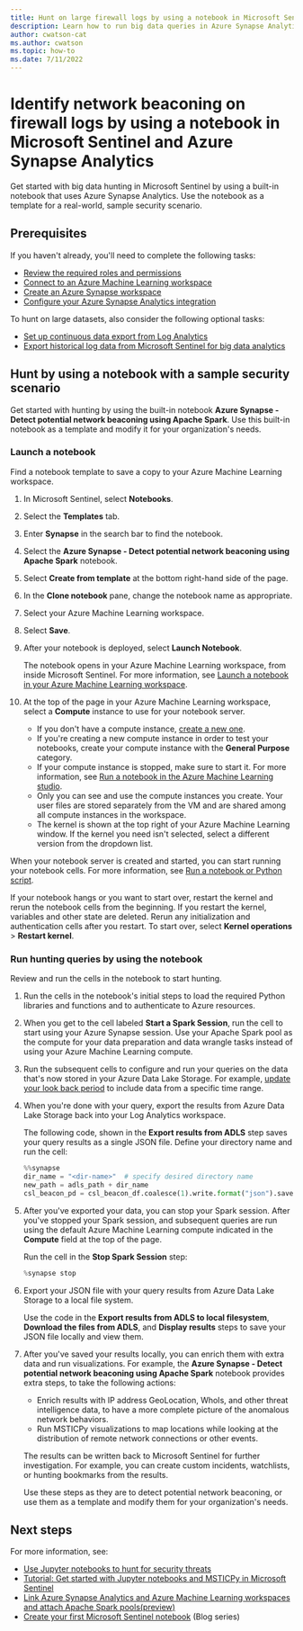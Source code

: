 ```yaml
---
title: Hunt on large firewall logs by using a notebook in Microsoft Sentinel and Azure Synapse Analytics
description: Learn how to run big data queries in Azure Synapse Analytics with a sample notebook in Microsoft Sentinel.
author: cwatson-cat
ms.author: cwatson
ms.topic: how-to
ms.date: 7/11/2022
---
```


# Identify network beaconing on firewall logs by using a notebook in Microsoft Sentinel and Azure Synapse Analytics

Get started with big data hunting in Microsoft Sentinel by using a built-in notebook that uses Azure Synapse Analytics. Use the notebook as a template for a real-world, sample security scenario.

## Prerequisites

If you haven't already, you'll need to complete the following tasks:

- [Review the required roles and permissions](notebooks-with-synapse.md#prerequisites)
- [Connect to an Azure Machine Learning workspace](notebooks-with-synapse.md#connect-to-an-azure-machine-learning-workspace)
- [Create an Azure Synapse workspace](notebooks-with-synapse.md#create-an-azure-synapse-workspace)
- [Configure your Azure Synapse Analytics integration](notebooks-with-synapse.md#configure-your-azure-synapse-analytics-integration)

To hunt on large datasets, also consider the following optional tasks:

- [Set up continuous data export from Log Analytics](../azure-monitor/logs/logs-data-export.md)
- [Export historical log data from Microsoft Sentinel for big data analytics](notebooks-with-synapse-export-data.md)

## Hunt by using a notebook with a sample security scenario

Get started with hunting by using the built-in notebook **Azure Synapse - Detect potential network beaconing using Apache Spark**. Use this built-in notebook as a template and modify it for your organization's needs.

### Launch a notebook

Find a notebook template to save a copy to your Azure Machine Learning workspace.

1. In Microsoft Sentinel, select **Notebooks**.
1. Select the **Templates** tab.
1. Enter **Synapse** in the search bar to find the notebook.
1. Select the **Azure Synapse - Detect potential network beaconing using Apache Spark** notebook.
1. Select **Create from template** at the bottom right-hand side of the page.
1. In the **Clone notebook** pane, change the notebook name as appropriate.
1. Select your Azure Machine Learning workspace.
1. Select **Save**.
1. After your notebook is deployed, select **Launch Notebook**.

    The notebook opens in your Azure Machine Learning workspace, from inside Microsoft Sentinel. For more information, see [Launch a notebook in your Azure Machine Learning workspace](notebooks-hunt.md#launch-a-notebook-in-your-azure-ml-workspace).

1. At the top of the page in your Azure Machine Learning workspace, select a **Compute** instance to use for your notebook server.

    - If you don't have a compute instance, [create a new one](../machine-learning/how-to-create-manage-compute-instance.md?tabs=#create).
    - If you're creating a new compute instance in order to test your notebooks, create your compute instance with the **General Purpose** category.
    - If your compute instance is stopped, make sure to start it. For more information, see [Run a notebook in the Azure Machine Learning studio](../machine-learning/how-to-run-jupyter-notebooks.md).
    - Only you can see and use the compute instances you create. Your user files are stored separately from the VM and are shared among all compute instances in the workspace.
    - The kernel is shown at the top right of your Azure Machine Learning window. If the kernel you need isn't selected, select a different version from the dropdown list.

When your notebook server is created and started, you can start running your notebook cells. For more information, see [Run a notebook or Python script](../machine-learning/how-to-run-jupyter-notebooks.md#run-a-notebook-or-python-script).

If your notebook hangs or you want to start over, restart the kernel and rerun the notebook cells from the beginning. If you restart the kernel, variables and other state are deleted. Rerun any initialization and authentication cells after you restart. To start over, select **Kernel operations** > **Restart kernel**.

### Run hunting queries by using the notebook

Review and run the cells in the notebook to start hunting.

1. Run the cells in the notebook's initial steps to load the required Python libraries and functions and to authenticate to Azure resources.

1. When you get to the cell labeled **Start a Spark Session**, run the cell to start using your Azure Synapse session. Use your Apache Spark pool as the compute for your data preparation and data wrangle tasks instead of using your Azure Machine Learning compute.

1. Run the subsequent cells to configure and run your queries on the data that's now stored in your Azure Data Lake Storage. For example, [update your look back period](notebooks-with-synapse.md#define-your-data-look-back-period) to include data from a specific time range.

1. When you're done with your query, export the results from Azure Data Lake Storage back into your Log Analytics workspace.

    The following code, shown in the **Export results from ADLS** step saves your query results as a single JSON file. Define your directory name and run the cell:

    ```python
    %%synapse
    dir_name = "<dir-name>"  # specify desired directory name
    new_path = adls_path + dir_name
    csl_beacon_pd = csl_beacon_df.coalesce(1).write.format("json").save(new_path)
    ```

1. After you've exported your data, you can stop your Spark session. After you've stopped your Spark session, and subsequent queries are run using the default Azure Machine Learning compute indicated in the **Compute** field at the top of the page.

    Run the cell in the **Stop Spark Session** step:

    ```python
    %synapse stop
    ```

1. Export your JSON file with your query results from Azure Data Lake Storage to a local file system.

    Use the code in the **Export results from ADLS to local filesystem**, **Download the files from ADLS**, and **Display results** steps to save your JSON file locally and view them.

1. After you've saved your results locally, you can enrich them with extra data and run visualizations. For example, the **Azure Synapse - Detect potential network beaconing using Apache Spark** notebook provides extra steps, to take the following actions:

    - Enrich results with IP address GeoLocation, WhoIs, and other threat intelligence data, to have a more complete picture of the anomalous network behaviors.
    - Run MSTICPy visualizations to map locations while looking at the distribution of remote network connections or other events.

    The results can be written back to Microsoft Sentinel for further investigation. For example, you can create custom incidents, watchlists, or hunting bookmarks from the results.

    Use these steps as they are to detect potential network beaconing, or use them as a template and modify them for your organization's needs.

## Next steps

For more information, see:

- [Use Jupyter notebooks to hunt for security threats](notebooks.md)
- [Tutorial: Get started with Jupyter notebooks and MSTICPy in Microsoft Sentinel](notebook-get-started.md)
- [Link Azure Synapse Analytics and Azure Machine Learning workspaces and attach Apache Spark pools(preview)](../machine-learning/how-to-link-synapse-ml-workspaces.md)
- [Create your first Microsoft Sentinel notebook](https://techcommunity.microsoft.com/t5/microsoft-sentinel-blog/creating-your-first-microsoft-sentinel-notebook/ba-p/2977745) (Blog series)
